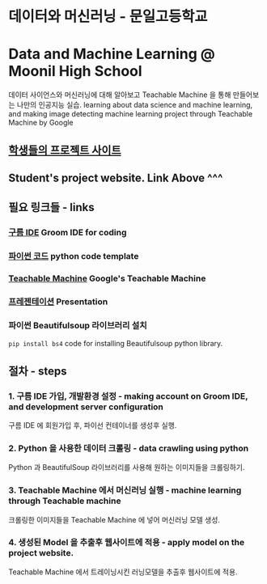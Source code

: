# 데이터와 머신러닝 - 문일고등학교
# Data and Machine Learning @ Moonil High School
데이터 사이언스와 머신러닝에 대해 알아보고 Teachable Machine 을 통해 만들어보는 나만의 인공지능 실습.
learning about data science and machine learning, and making image detecting machine learning project through Teachable Machine by Google
## [학생들의 프로젝트 사이트](https://moonil.web.app/)<br />
## Student's project website. Link Above ^^^

## 필요 링크들 - links
### [구름 IDE](https://ide.goorm.io/) Groom IDE for coding<br />
### [파이썬 코드](https://github.com/jojokimys/moonil/blob/master/crawling.py) python code template<br />
### [Teachable Machine](https://teachablemachine.withgoogle.com/train/image) Google's Teachable Machine<br />
### [프레젠테이션](https://docs.google.com/presentation/d/1t6svNIdGNDzQy31DTvNMDyv_zayp1x0Zm28_Dva_U2U/edit?usp=sharing) Presentation<br />

### 파이썬 Beautifulsoup 라이브러리 설치
`pip install bs4`
code for installing Beautifulsoup python library.

## 절차 - steps
### 1. 구름 IDE 가입, 개발환경 설정 - making account on Groom IDE, and development server configuration
구름 IDE 에 회원가입 후, 파이선 컨테이너를 생성후 실행.

### 2. Python 을 사용한 데이터 크롤링 - data crawling using python
Python 과 BeautifulSoup 라이브러리를 사용해 원하는 이미지들을 크롤링하기.

### 3. Teachable Machine 에서 머신러닝 실행 - machine learning through Teachable machine
크롤링한 이미지들을 Teachable Machine 에 넣어 머신러닝 모델 생성.

### 4. 생성된 Model 을 추출후 웹사이트에 적용 - apply model on the project website.
Teachable Machine 에서 트레이닝시킨 러닝모델을 추출후 웹사이트에 적용.
